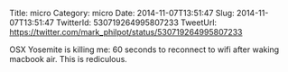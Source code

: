Title: micro
Category: micro
Date: 2014-11-07T13:51:47
Slug: 2014-11-07T13:51:47
TwitterId: 530719264995807233
TweetUrl: https://twitter.com/mark_philpot/status/530719264995807233

OSX Yosemite is killing me: 60 seconds to reconnect to wifi after waking macbook air.  This is rediculous.